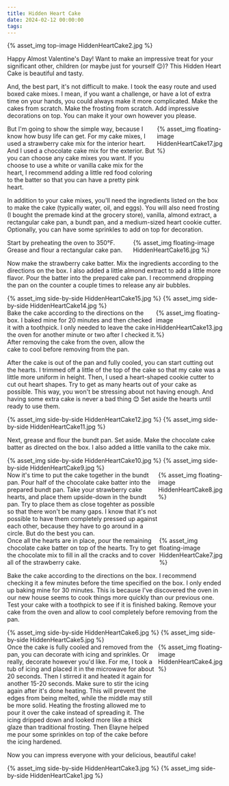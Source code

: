 ```yaml
---
title: Hidden Heart Cake
date: 2024-02-12 00:00:00
tags:
---
```


{% asset_img top-image HiddenHeartCake2.jpg %}
<div class="post-body">
Happy Almost Valentine's Day! 
Want to make an impressive treat for your significant other, children (or maybe just for yourself 😉)? This Hidden Heart Cake is beautiful and tasty. 

<br>
<!--more-->

And, the best part, it's not difficult to make. I took the easy route and used boxed cake mixes. 
I mean, if you want a challenge, or have a lot of extra time on your hands, you could always make it more complicated. Make the cakes from scratch. Make the frosting from scratch. Add impressive decorations on top. You can make it your own however you please. 

<div style="display:flex;">
But I'm going to show the simple way, because I know how busy life can get. 
For my cake mixes, I used a strawberry cake mix for the interior heart. And I used a chocolate cake mix for the exterior. But you can choose any cake mixes you want. If you choose to use a white or vanilla cake mix for the heart, I recommend adding a little red food coloring to the batter so that you can have a pretty pink heart. 
<div>
    {% asset_img floating-image HiddenHeartCake17.jpg %}
</div>
</div>

In addition to your cake mixes, you'll need the ingredients listed on the box to make the cake (typically water, oil, and eggs). You will also need frosting (I bought the premade kind at the grocery store), vanilla, almond extract, a rectangular cake pan, a bundt pan, and a medium-sized heart cookie cutter. Optionally, you can have some sprinkles to add on top for decoration. 

<div style="display:flex;">
Start by preheating the oven to 350°F. Grease and flour a rectangular cake pan. 
<div>
    {% asset_img floating-image HiddenHeartCake16.jpg %}
</div>
</div>

Now make the strawberry cake batter. Mix the ingredients according to the directions on the box. I also added a little almond extract to add a little more flavor. Pour the batter into the prepared cake pan. I recommend dropping the pan on the counter a couple times to release any air bubbles. 
<div style="display:flex;">
    {% asset_img side-by-side HiddenHeartCake15.jpg %}
    {% asset_img side-by-side HiddenHeartCake14.jpg %}
</div>

<div style="display:flex;">
Bake the cake according to the directions on the box. I baked mine for 20 minutes and then checked it with a toothpick. I only needed to leave the cake in the oven for another minute or two after I checked it. After removing the cake from the oven, allow the cake to cool before removing from the pan. 
<div>
    {% asset_img floating-image HiddenHeartCake13.jpg %}
</div>
</div>

After the cake is out of the pan and fully cooled, you can start cutting out the hearts. I trimmed off a little of the top of the cake so that my cake was a little more uniform in height. Then, I used a heart-shaped cookie cutter to cut out heart shapes. Try to get as many hearts out of your cake as possible. This way, you won't be stressing about not having enough. And having some extra cake is never a bad thing 😊 Set aside the hearts until ready to use them. 
<div style="display:flex;">
    {% asset_img side-by-side HiddenHeartCake12.jpg %}
    {% asset_img side-by-side HiddenHeartCake11.jpg %}
</div>

Next, grease and flour the bundt pan. Set aside. 
Make the chocolate cake batter as directed on the box. I also added a little vanilla to the cake mix. 
<div style="display:flex;">
    {% asset_img side-by-side HiddenHeartCake10.jpg %}
    {% asset_img side-by-side HiddenHeartCake9.jpg %}
</div>

<div style="display:flex;">
Now it's time to put the cake together in the bundt pan. 
Pour half of the chocolate cake batter into the prepared bundt pan. Take your strawberry cake hearts, and place them upside-down in the bundt pan. Try to place them as close togehter as possible so that there won't be many gaps. I know that it's not possible to have them completely pressed up against each other, because they have to go around in a circle. But do the best you can. 
<div>
    {% asset_img floating-image HiddenHeartCake8.jpg %}
</div>
</div>

<div style="display:flex;">
Once all the hearts are in place, pour the remaining chocolate cake batter on top of the hearts. Try to get the chocolate mix to fill in all the cracks and to cover all of the strawberry cake. 
<div>
    {% asset_img floating-image HiddenHeartCake7.jpg %}
</div>
</div>

Bake the cake according to the directions on the box. I recommend checking it a few minutes before the time specified on the box. I only ended up baking mine for 30 minutes. This is because I've discovered the oven in our new house seems to cook things more quickly than our previous one. Test your cake with a toothpick to see if it is finished baking. Remove your cake from the oven and allow to cool completely before removing from the pan. 
<div style="display:flex;">
    {% asset_img side-by-side HiddenHeartCake6.jpg %}
    {% asset_img side-by-side HiddenHeartCake5.jpg %}
</div>

<div style="display:flex;">
Once the cake is fully cooled and removed from the pan, you can decorate with icing and sprinkles. Or really, decorate however you'd like. 
For me, I took a tub of icing and placed it in the microwave for about 20 seconds. Then I stirred it and heated it again for another 15-20 seconds. Make sure to stir the icing again after it's done heating. This will prevent the edges from being melted, while the middle may still be more solid. 
Heating the frosting allowed me to pour it over the cake instead of spreading it. The icing dripped down and looked more like a thick glaze than traditional frosting. Then Elayne helped me pour some sprinkles on top of the cake before the icing hardened. 
<div>
    {% asset_img floating-image HiddenHeartCake4.jpg %}
</div>
</div>

Now you can impress everyone with your delicious, beautiful cake! 
<div style="display:flex;">
    {% asset_img side-by-side HiddenHeartCake3.jpg %}
    {% asset_img side-by-side HiddenHeartCake1.jpg %}
</div>

<br>
</div>

<br>
